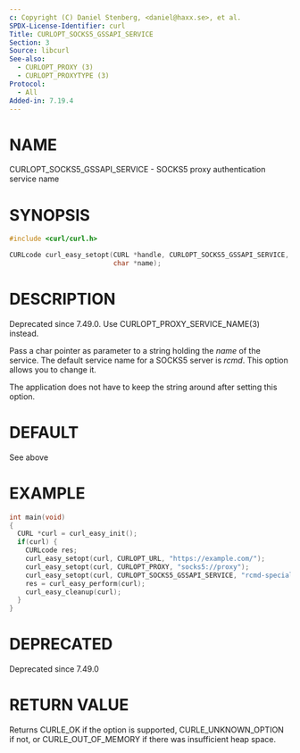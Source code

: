 ```yaml
---
c: Copyright (C) Daniel Stenberg, <daniel@haxx.se>, et al.
SPDX-License-Identifier: curl
Title: CURLOPT_SOCKS5_GSSAPI_SERVICE
Section: 3
Source: libcurl
See-also:
  - CURLOPT_PROXY (3)
  - CURLOPT_PROXYTYPE (3)
Protocol:
  - All
Added-in: 7.19.4
---
```


# NAME

CURLOPT_SOCKS5_GSSAPI_SERVICE - SOCKS5 proxy authentication service name

# SYNOPSIS

~~~c
#include <curl/curl.h>

CURLcode curl_easy_setopt(CURL *handle, CURLOPT_SOCKS5_GSSAPI_SERVICE,
                          char *name);
~~~

# DESCRIPTION

Deprecated since 7.49.0. Use CURLOPT_PROXY_SERVICE_NAME(3) instead.

Pass a char pointer as parameter to a string holding the *name* of the
service. The default service name for a SOCKS5 server is *rcmd*. This option
allows you to change it.

The application does not have to keep the string around after setting this
option.

# DEFAULT

See above

# EXAMPLE

~~~c
int main(void)
{
  CURL *curl = curl_easy_init();
  if(curl) {
    CURLcode res;
    curl_easy_setopt(curl, CURLOPT_URL, "https://example.com/");
    curl_easy_setopt(curl, CURLOPT_PROXY, "socks5://proxy");
    curl_easy_setopt(curl, CURLOPT_SOCKS5_GSSAPI_SERVICE, "rcmd-special");
    res = curl_easy_perform(curl);
    curl_easy_cleanup(curl);
  }
}
~~~

# DEPRECATED

Deprecated since 7.49.0

# RETURN VALUE

Returns CURLE_OK if the option is supported, CURLE_UNKNOWN_OPTION if not, or
CURLE_OUT_OF_MEMORY if there was insufficient heap space.
